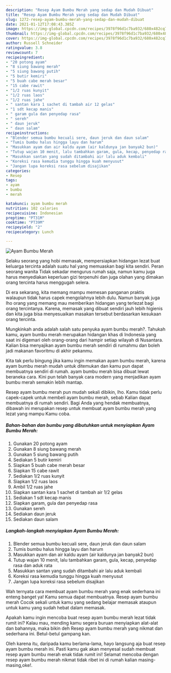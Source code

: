 ```yaml
---
description: "Resep Ayam Bumbu Merah yang sedap dan Mudah Dibuat"
title: "Resep Ayam Bumbu Merah yang sedap dan Mudah Dibuat"
slug: 1272-resep-ayam-bumbu-merah-yang-sedap-dan-mudah-dibuat
date: 2021-01-12T17:08:43.385Z
image: https://img-global.cpcdn.com/recipes/3978f96d1c7ba932/680x482cq70/ayam-bumbu-merah-foto-resep-utama.jpg
thumbnail: https://img-global.cpcdn.com/recipes/3978f96d1c7ba932/680x482cq70/ayam-bumbu-merah-foto-resep-utama.jpg
cover: https://img-global.cpcdn.com/recipes/3978f96d1c7ba932/680x482cq70/ayam-bumbu-merah-foto-resep-utama.jpg
author: Russell Schneider
ratingvalue: 3.8
reviewcount: 7
recipeingredient:
- "20 potong ayam"
- "8 siung bawang merah"
- "5 siung bawang putih"
- "5 butir kemiri"
- "5 buah cabe merah besar"
- "15 cabe rawit"
- "1/2 ruas kunyit"
- "1/2 ruas laos"
- "1/2 ruas jahe"
- " santan kara 1 sachet di tambah air 12 gelas"
- "1 sdt kecap manis"
- " garam gula dan penyedap rasa"
- " sereh"
- " daun jeruk"
- " daun salam"
recipeinstructions:
- "Blender semua bumbu kecuali sere, daun jeruk dan daun salam"
- "Tumis bumbu halus hingga layu dan harum"
- "Masukkan ayam dan air kaldu ayam (air kaldunya jan banyak2 bun)"
- "Tutup wajan 10 menit, lalu tambahkan garam, gula, kecap, penyedap rasa dan aduk rata"
- "Masukkan santan yang sudah ditambahi air lalu aduk kembali"
- "Koreksi rasa kemudia tunggu hingga kuah menyusut"
- "Jangan lupa koreksi rasa sebelum disajikan"
categories:
- Resep
tags:
- ayam
- bumbu
- merah

katakunci: ayam bumbu merah 
nutrition: 102 calories
recipecuisine: Indonesian
preptime: "PT31M"
cooktime: "PT39M"
recipeyield: "2"
recipecategory: Lunch

---
```



![Ayam Bumbu Merah](https://img-global.cpcdn.com/recipes/3978f96d1c7ba932/680x482cq70/ayam-bumbu-merah-foto-resep-utama.jpg)

Selaku seorang yang hobi memasak, mempersiapkan hidangan lezat buat keluarga tercinta adalah suatu hal yang memuaskan bagi kita sendiri. Peran seorang  wanita Tidak sekadar mengurus rumah saja, namun kamu juga harus menyediakan keperluan gizi terpenuhi dan juga olahan yang dimakan orang tercinta harus menggugah selera.

Di era  sekarang, kita memang mampu memesan panganan praktis walaupun tidak harus capek mengolahnya lebih dulu. Namun banyak juga lho orang yang memang mau memberikan hidangan yang terlezat bagi orang tercintanya. Karena, memasak yang dibuat sendiri jauh lebih higienis dan kita juga bisa menyesuaikan masakan tersebut berdasarkan kesukaan orang tercinta. 



Mungkinkah anda adalah salah satu penyuka ayam bumbu merah?. Tahukah kamu, ayam bumbu merah merupakan hidangan khas di Indonesia yang saat ini digemari oleh orang-orang dari hampir setiap wilayah di Nusantara. Kalian bisa menyajikan ayam bumbu merah sendiri di rumahmu dan boleh jadi makanan favoritmu di akhir pekanmu.

Kita tak perlu bingung jika kamu ingin memakan ayam bumbu merah, karena ayam bumbu merah mudah untuk ditemukan dan kamu pun dapat membuatnya sendiri di rumah. ayam bumbu merah bisa dibuat lewat beraneka cara. Kini pun telah banyak cara modern yang menjadikan ayam bumbu merah semakin lebih mantap.

Resep ayam bumbu merah pun mudah sekali dibikin, lho. Kamu tidak perlu capek-capek untuk membeli ayam bumbu merah, sebab Kalian dapat membuatnya di rumah sendiri. Bagi Anda yang hendak membuatnya, dibawah ini merupakan resep untuk membuat ayam bumbu merah yang lezat yang mampu Kamu coba.

<!--inarticleads1-->

##### Bahan-bahan dan bumbu yang dibutuhkan untuk menyiapkan Ayam Bumbu Merah:

1. Gunakan 20 potong ayam
1. Gunakan 8 siung bawang merah
1. Gunakan 5 siung bawang putih
1. Sediakan 5 butir kemiri
1. Siapkan 5 buah cabe merah besar
1. Siapkan 15 cabe rawit
1. Sediakan 1/2 ruas kunyit
1. Siapkan 1/2 ruas laos
1. Ambil 1/2 ruas jahe
1. Siapkan  santan kara 1 sachet di tambah air 1/2 gelas
1. Sediakan 1 sdt kecap manis
1. Siapkan  garam, gula dan penyedap rasa
1. Gunakan  sereh
1. Sediakan  daun jeruk
1. Sediakan  daun salam




<!--inarticleads2-->

##### Langkah-langkah menyiapkan Ayam Bumbu Merah:

1. Blender semua bumbu kecuali sere, daun jeruk dan daun salam
1. Tumis bumbu halus hingga layu dan harum
1. Masukkan ayam dan air kaldu ayam (air kaldunya jan banyak2 bun)
1. Tutup wajan 10 menit, lalu tambahkan garam, gula, kecap, penyedap rasa dan aduk rata
1. Masukkan santan yang sudah ditambahi air lalu aduk kembali
1. Koreksi rasa kemudia tunggu hingga kuah menyusut
1. Jangan lupa koreksi rasa sebelum disajikan




Wah ternyata cara membuat ayam bumbu merah yang enak sederhana ini enteng banget ya! Kamu semua dapat membuatnya. Resep ayam bumbu merah Cocok sekali untuk kamu yang sedang belajar memasak ataupun untuk kamu yang sudah hebat dalam memasak.

Apakah kamu ingin mencoba buat resep ayam bumbu merah lezat tidak rumit ini? Kalau mau, mending kamu segera buruan menyiapkan alat-alat dan bahannya, maka bikin deh Resep ayam bumbu merah yang nikmat dan sederhana ini. Betul-betul gampang kan. 

Oleh karena itu, daripada kamu berlama-lama, hayo langsung aja buat resep ayam bumbu merah ini. Pasti kamu gak akan menyesal sudah membuat resep ayam bumbu merah enak tidak rumit ini! Selamat mencoba dengan resep ayam bumbu merah nikmat tidak ribet ini di rumah kalian masing-masing,oke!.

